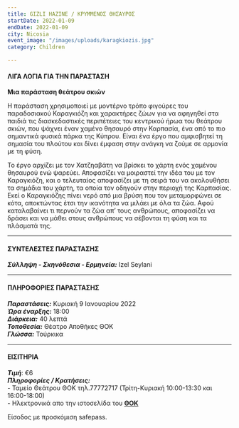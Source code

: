 ```yaml
---
title: GIZLI HAZINE / ΚΡΥΜΜΕΝΟΣ ΘΗΣΑΥΡΟΣ
startDate: 2022-01-09
endDate: 2022-01-09
city: Nicosia
event_image: "/images/uploads/karagkiozis.jpg"
category: Children

---
```

#### ΛΙΓΑ ΛΟΓΙΑ ΓΙΑ ΤΗΝ ΠΑΡΑΣΤΑΣΗ

**Μια παράσταση θεάτρου σκιών**

Η παράσταση χρησιμοποιεί με μοντέρνο τρόπο φιγούρες του παραδοσιακού Καραγκιόζη και χαρακτήρες ζώων για να αφηγηθεί στα παιδιά τις διασκεδαστικές περιπέτειες του κεντρικού ήρωα του θεάτρου σκιών, που ψάχνει έναν χαμένο θησαυρό στην Καρπασία, ένα από το πιο σημαντικά φυσικά πάρκα της Κύπρου. Είναι ένα έργο που αμφισβητεί τη σημασία του πλούτου και δίνει έμφαση στην ανάγκη να ζούμε σε αρμονία με τη φύση.

Το έργο αρχίζει με τον Χατζηαβάτη να βρίσκει το χάρτη ενός χαμένου θησαυρού ενώ ψαρεύει. Αποφασίζει να μοιραστεί την ιδέα του με τον Καραγκιόζη, και ο τελευταίος αποφασίζει με τη σειρά του να ακολουθήσει τα σημάδια του χάρτη, τα οποία τον οδηγούν στην περιοχή της Καρπασίας. Εκεί ο Καραγκιόζης πίνει νερό από μια βρύση που τον μεταμορφώνει σε κότα, αποκτώντας έτσι την ικανότητα να μιλάει με όλα τα ζώα. Αφού καταλαβαίνει τι περνούν τα ζώα απ’ τους ανθρώπους, αποφασίζει να δράσει και να μάθει στους ανθρώπους να σέβονται τη φύση και τα πλάσματά της.

***

#### ΣΥΝΤΕΛΕΣΤΕΣ ΠΑΡΑΣΤΑΣΗΣ

**_Σύλληψη - Σκηνόθεσια - Ερμηνεία:_** Izel Seylani

***

#### ΠΛΗΡΟΦΟΡΙΕΣ ΠΑΡΑΣΤΑΣΗΣ

**_Παραστάσεις:_** Κυριακή 9 Ιανουαρίου 2022  
**_Ώρα έναρξης:_** 18:00  
**_Διάρκεια:_** 40 λεπτά  
**_Τοποθεσία:_** Θέατρο Αποθήκες ΘΟΚ  
**_Γλώσσα:_** Τούρκικα

***

#### ΕΙΣΙΤΗΡΙΑ

**_Τιμή_**: €6  
**_Πληροφορίες / Κρατήσεις:_**  
\- Ταμείο Θεάτρου ΘΟΚ τηλ.77772717 (Τρίτη-Κυριακή 10:00-13:30 και 16:00-18:00)  
\- Ηλεκτρονικά απο την ιστοσελίδα του [**ΘΟΚ**](https://www.thoc.org.cy/event/basilias-lir,4684,229,el,shows "https://www.thoc.org.cy/event/basilias-lir,4684,229,el,shows")

Είσοδος με προσκόμιση safepass.